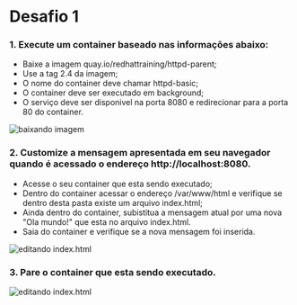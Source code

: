 # Desafio 1

### 1. Execute um container baseado nas informações abaixo:
* Baixe a imagem quay.io/redhattraining/httpd-parent;
* Use a tag 2.4 da imagem;
* O nome do container deve chamar httpd-basic;
* O container deve ser executado em background;
* O serviço deve ser disponivel na porta 8080 e redirecionar para a porta 80 do container.

![baixando imagem](/images/1.png)

### 2. Customize a mensagem apresentada em seu navegador quando é acessado o endereço http://localhost:8080.

* Acesse o seu container que esta sendo executado;
* Dentro do container acessar o endereço /var/www/html e verifique se dentro desta pasta existe um arquivo index.html;
* Ainda dentro do container, subistitua a mensagem atual por uma nova "Ola mundo!" que esta no arquivo index.html.
* Saia do container e verifique se a nova mensagem foi inserida.

![editando index.html](/images/2.png)

### 3. Pare o container que esta sendo executado.
![editando index.html](/images/2.png)